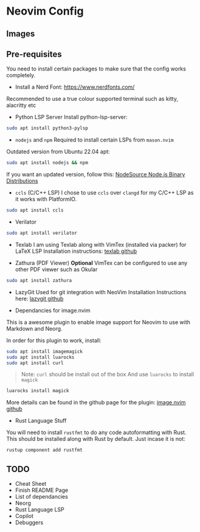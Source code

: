 # Neovim Config

## Images

## Pre-requisites

You need to install certain packages to make sure that the config works
completely.

- Install a Nerd Font:
https://www.nerdfonts.com/

Recommended to use a true colour supported terminal such as kitty, alacritty etc

- Python LSP Server
Install python-lsp-server:
```bash
sudo apt install python3-pylsp
```
- `nodejs` and `npm`
Required to install certain LSPs from `mason.nvim`

Outdated version from Ubuntu 22.04 apt:
```bash
sudo apt install nodejs && npm
```

If you want an updated version, follow this: [NodeSource Node.js Binary Distributions](https://github.com/nodesource/distributions)

- `ccls` (C/C++ LSP)
I chose to use `ccls` over `clangd` for my C/C++ LSP as it works with PlatformIO.
```bash
sudo apt install ccls
```
- Verilator
```bash
sudo apt install verilator

```

- Texlab
I am using Texlab along with VimTex (installed via packer) for LaTeX LSP
Installation instructions: [texlab github](https://github.com/latex-lsp/texlab)

- Zathura (PDF Viewer)
**Optional**
VimTex can be configured to use any other PDF viewer such as Okular
```bash
sudo apt install zathura

```
- LazyGit
Used for git integration with NeoVim
Installation Instructions here: [lazygit github](https://github.com/jesseduffield/lazygit)

- Dependancies for image.nvim

This is a awesome plugin to enable image support for Neovim to use with
Markdown and Neorg.

In order for this plugin to work, install:
```bash
sudo apt install imagemagick
sudo apt install luarocks
sudo apt install curl
```
> Note: `curl` should be install out of the box
And use `luarocks` to install `magick`
```bash
luarocks install magick
```
More details can be found in the github page for the plugin: [image.nvim github](https://github.com/3rd/image.nvim)

- Rust Language Stuff

You will need to install `rustfmt` to do any code autoformatting with Rust.
This should be installed along with Rust by default. Just incase it is not:
```bash
rustup component add rustfmt

```

## TODO

- Cheat Sheet
- Finish README Page
- List of dependancies
- Neorg
- Rust Language LSP
- Copilot
- Debuggers
